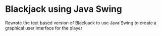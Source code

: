 # Blackjack using Java Swing
Rewrote the text based version of Blackjack to use Java Swing to create a graphical user interface for the player
